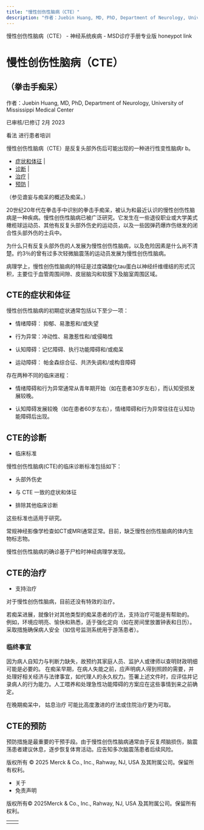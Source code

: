 ```yaml
---
title: "慢性创伤性脑病（CTE）"
description: "作者：Juebin Huang, MD, PhD, Department of Neurology, University of Mississippi Medical Center"
---
```


﻿慢性创伤性脑病（CTE） - 神经系统疾病 - MSD诊疗手册专业版 honeypot link

# 慢性创伤性脑病（CTE）

## （拳击手痴呆）

作者：Juebin Huang, MD, PhD, Department of Neurology, University of Mississippi Medical Center

已审核/已修订 2月 2023

看法 进行患者培训

慢性创伤性脑病（CTE）是反复头部外伤后可能出现的一种进行性变性脑病r b。

- [症状和体征](#症状和体征_v26337786_zh) \|
- [诊断](#诊断_v26337807_zh) \|
- [治疗](#治疗_v26337823_zh) \|
- [预防](#预防_v26337830_zh) \|

（参见谵妄与痴呆的概述及痴呆。）

20世纪20年代在拳击手中识别的拳击手痴呆，被认为和最近认识的慢性创伤性脑病是一种疾病。慢性创伤性脑病已被广泛研究。它发生在一些退役职业或大学美式橄榄球运动员、其他有反复头部外伤史的运动员，以及一些因弹药爆炸伤继发的闭合性头部外伤的士兵中。

为什么只有反复头部外伤的人发展为慢性创伤性脑病，以及危险因素是什么尚不清楚。约3％的曾有过多次轻微脑震荡的运动员发展为慢性创伤性脑病。

病理学上，慢性创伤性脑病的特征是过度磷酸化tau蛋白以神经纤维缠结的形式沉积，主要位于血管周围间隙、皮层脑沟和软膜下及脑室周围区域。

## CTE的症状和体征

慢性创伤性脑病的初期症状通常包括以下至少一项：

- 情绪障碍： 抑郁、易激惹和/或失望

- 行为异常：冲动性、易激惹性和/或侵略性

- 认知障碍：记忆障碍、执行功能障碍和/或痴呆

- 运动障碍： 帕金森综合征、共济失调和/或构音障碍


存在两种不同的临床进程：

- 情绪障碍和行为异常通常从青年期开始（如在患者30岁左右），而认知受损发展较晚。

- 认知障碍发展较晚（如在患者60岁左右），情绪障碍和行为异常往往在认知功能障碍后出现。


## CTE的诊断

- 临床标准


慢性创伤性脑病(CTE)的临床诊断标准包括如下：

- 头部外伤史

- 与 CTE 一致的症状和体征

- 排除其他临床诊断


这些标准也适用于研究。

常规神经影像学检查如CT或MRI通常正常。目前，缺乏慢性创伤性脑病的体内生物标志物。

慢性创伤性脑病的确诊基于尸检时神经病理学发现。

## CTE的治疗

- 支持治疗


对于慢性创伤性脑病，目前还没有特效的治疗。

若痴呆进展，就像针对其他类型的痴呆患者的疗法，支持治疗可能是有帮助的。 例如，环境应明亮、愉快和熟悉，适于强化定向（如在房间里放置钟表和日历）。 采取措施确保病人安全（如信号监测系统用于游荡患者）。

### 临终事宜

因为病人自知力与判断力缺失，故预约其家庭人员、监护人或律师以查明财政明细可能是必要的。 在痴呆早期，在病人失能之前，应声明病人得到照顾的需要，并处理好相关经济与法律事宜，如代理人的永久权力。签署上述文件时，应评估并记录病人的行为能力。人工喂养和处理急性功能障碍的方案应在这些事情到来之前确定。

在晚期痴呆中， 姑息治疗 可能比高度激进的疗法或住院治疗更为可取。

## CTE的预防

预防措施是最重要的干预手段。由于慢性创伤性脑病通常由于反复颅脑损伤，脑震荡患者建议休息，逐步恢复体育活动。应告知多次脑震荡患者后续风险。



版权所有 © 2025
Merck & Co., Inc., Rahway, NJ, USA 及其附属公司。保留所有权利。

- 关于
- 免责声明

版权所有© 2025Merck & Co., Inc., Rahway, NJ, USA 及其附属公司。保留所有权利。

|     |     |
| --- | --- |
|  |  |